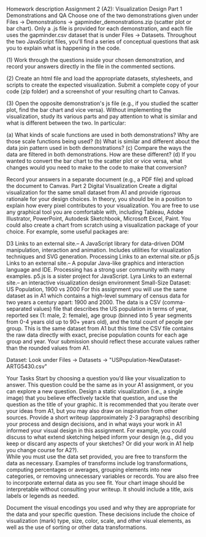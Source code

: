 Homework description
Assignment 2 (A2): Visualization Design
Part 1 Demonstrations and QA
Choose one of the two demonstrations given under Files -> Demonstrations -> gapminder_demonstrations.zip (scatter plot or bar chart). Only a .js file is provided for each demonstration, and each file uses the gapminder.csv dataset that is under Files -> Datasets. Throughout the two JavaScript files, you'll find a series of conceptual questions that ask you to explain what is happening in the code. 

(1) Work through the questions inside your chosen demonstration, and record your answers directly in the file in the commented sections. 

(2) Create an html file and load the appropriate datasets, stylesheets, and scripts to create the expected visualization. Submit a complete copy of your code (zip folder) and a screenshot of your resulting chart to Canvas.

(3) Open the opposite demonstration's js file (e.g., if you studied the scatter plot, find the bar chart and vice versa). Without implementing the visualization, study its various parts and pay attention to what is similar and what is different between the two. In particular:

(a) What kinds of scale functions are used in both demonstrations? Why are those scale functions being used?
(b) What is similar and different about the data join pattern used in both demonstrations?
(c) Compare the ways the data are filtered in both demonstrations. How are these different?
(d) If you wanted to convert the bar chart to the scatter plot or vice versa, what changes would you need to make to the code to make that conversion? 

Record your answers in a separate document (e.g., a PDF file) and upload the document to Canvas.
Part 2 Digital Visualization
Create a digital visualization for the same small dataset from A1 and provide rigorous rationale for your design choices. In theory, you should be in a position to explain how every pixel contributes to your visualization. You are free to use any graphical tool you are comfortable with, including Tableau, Adobe Illustrator, PowerPoint, Autodesk Sketchbook, Microsoft Excel, Paint. You could also create a chart from scratch using a visualization package of your choice. For example, some useful packages are:

D3 Links to an external site.– A JavaScript library for data-driven DOM manipulation, interaction and animation. Includes utilities for visualization techniques and SVG generation.
Processing Links to an external site.or p5.js Links to an external site.– A popular Java-like graphics and interaction language and IDE. Processing has a strong user community with many examples. p5.js is a sister project for JavaScript.
Lyra Links to an external site.– an interactive visualization design environment
Small-Size Dataset: US Population, 1900 vs 2000
For this assignment you will use the same dataset as in A1 which contains a high-level summary of census data for two years a century apart: 1900 and 2000. The data is a CSV (comma-separated values) file that describes the US population in terms of year, reported sex (1: male, 2: female), age group (binned into 5 year segments from 0-4 years old up to 90+ years old), and the total count of people per group. This is the same dataset from A1 but this time the CSV file contains the raw data directly with exact, precise population counts for each age group and year. Your submission should reflect these accurate values rather than the rounded values from A1. 

Dataset: Look under Files -> Datasets -> "USPopulation-NewDataset-ARTG5430.csv"

Your Tasks
Start by choosing a question you’d like your visualization to answer. This question could be the same as in your A1 assignment, or you can explore a new question.
Design a static visualization (i.e., a single image) that you believe effectively tackle that question, and use the question as the title of your graphic. It is recommended that you iterate over your ideas from A1, but you may also draw on inspiration from other sources. 
Provide a short writeup (approximately 2-3 paragraphs) describing your process and design decisions, and in what ways your work in A1 informed your visual design in this assignment. For example, you could discuss to what extend sketching helped inform your design (e.g., did you keep or discard any aspects of your sketches? Or did your work in A1 help you change course for A2?).  
While you must use the data set provided, you are free to transform the data as necessary. Examples of transforms include log transformations, computing percentages or averages, grouping elements into new categories, or removing unnecessary variables or records. You are also free to incorporate external data as you see fit. Your chart image should be interpretable without consulting your writeup. It should include a title, axis labels or legends as needed.

Document the visual encodings you used and why they are appropriate for the data and your specific question. These decisions include the choice of visualization (mark) type, size, color, scale, and other visual elements, as well as the use of sorting or other data transformations.